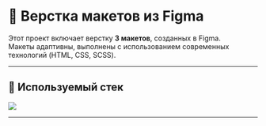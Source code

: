 # 🎨 Верстка макетов из Figma

Этот проект включает верстку **3 макетов**, созданных в Figma.  
Макеты адаптивны, выполнены с использованием современных технологий (HTML, CSS, SCSS).  

---

## 🚀 Используемый стек
<p>
  <img src="https://skillicons.dev/icons?i=html,css,scss" />
</p>

---

